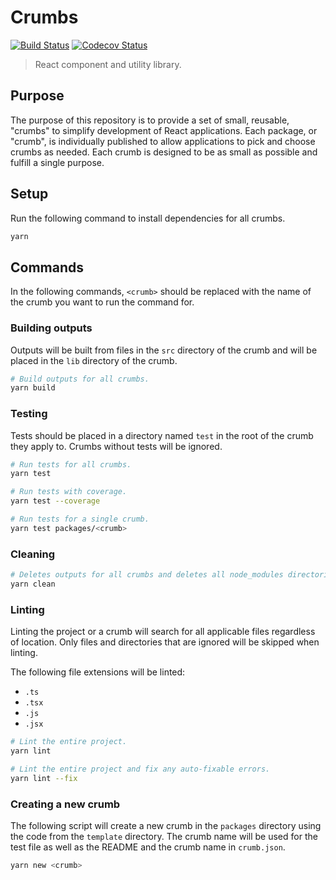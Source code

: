 # Crumbs

[![Build Status][build-badge]][repo]
[![Codecov Status][codecov-badge]][codecov]

> React component and utility library.

## Purpose

The purpose of this repository is to provide a set of small, reusable, "crumbs" to simplify development of React applications. Each package, or "crumb", is individually published to allow applications to pick and choose crumbs as needed. Each crumb is designed to be as small as possible and fulfill a single purpose.

## Setup

Run the following command to install dependencies for all crumbs.

```sh
yarn
```

## Commands

In the following commands, `<crumb>` should be replaced with the name of the crumb you want to run the command for.

### Building outputs

Outputs will be built from files in the `src` directory of the crumb and will be placed in the `lib` directory of the crumb.

```sh
# Build outputs for all crumbs.
yarn build
```

### Testing

Tests should be placed in a directory named `test` in the root of the crumb they apply to. Crumbs without tests will be ignored.

```sh
# Run tests for all crumbs.
yarn test

# Run tests with coverage.
yarn test --coverage

# Run tests for a single crumb.
yarn test packages/<crumb>
```

### Cleaning

```sh
# Deletes outputs for all crumbs and deletes all node_modules directories.
yarn clean
```

### Linting

Linting the project or a crumb will search for all applicable files regardless of location. Only files and directories that are ignored will be skipped when linting.

The following file extensions will be linted:

- `.ts`
- `.tsx`
- `.js`
- `.jsx`

```sh
# Lint the entire project.
yarn lint

# Lint the entire project and fix any auto-fixable errors.
yarn lint --fix
```

### Creating a new crumb

The following script will create a new crumb in the `packages` directory using the code from the `template` directory. The crumb name will be used for the test file as well as the README and the crumb name in `crumb.json`.

```sh
yarn new <crumb>
```

[build-badge]: https://github.com/mskelton/crumbs/workflows/Build/badge.svg
[repo]: https://github.com/mskelton/crumbs/actions
[codecov-badge]: https://codecov.io/gh/mskelton/crumbs/branch/master/graph/badge.svg
[codecov]: https://codecov.io/gh/mskelton/crumbs
